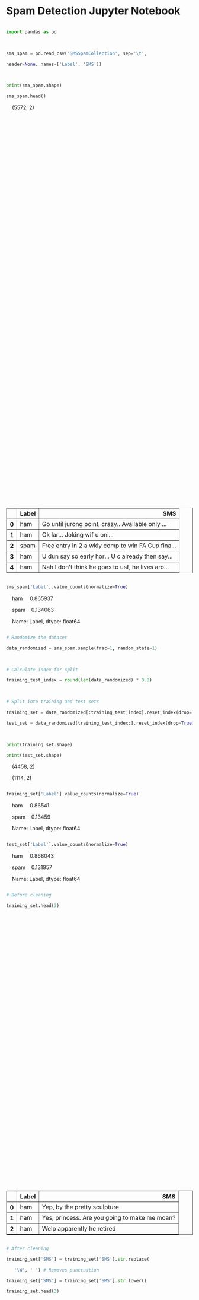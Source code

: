 # Spam Detection Jupyter Notebook

```python

import pandas as pd

  

sms_spam = pd.read_csv('SMSSpamCollection', sep='\t',

header=None, names=['Label', 'SMS'])

  

print(sms_spam.shape)

sms_spam.head()

```

  

    (5572, 2)

  
  
  
  

<div>

<table border="1" class="dataframe">

  <thead>

    <tr style="text-align: right;">

      <th></th>

      <th>Label</th>

      <th>SMS</th>

    </tr>

  </thead>

  <tbody>

    <tr>

      <th>0</th>

      <td>ham</td>

      <td>Go until jurong point, crazy.. Available only ...</td>

    </tr>

    <tr>

      <th>1</th>

      <td>ham</td>

      <td>Ok lar... Joking wif u oni...</td>

    </tr>

    <tr>

      <th>2</th>

      <td>spam</td>

      <td>Free entry in 2 a wkly comp to win FA Cup fina...</td>

    </tr>

    <tr>

      <th>3</th>

      <td>ham</td>

      <td>U dun say so early hor... U c already then say...</td>

    </tr>

    <tr>

      <th>4</th>

      <td>ham</td>

      <td>Nah I don't think he goes to usf, he lives aro...</td>

    </tr>

  </tbody>

</table>

</div>

  
  
  
  

```python

sms_spam['Label'].value_counts(normalize=True)

```

  
  
  
  

    ham     0.865937

    spam    0.134063

    Name: Label, dtype: float64

  
  
  
  

```python

# Randomize the dataset

data_randomized = sms_spam.sample(frac=1, random_state=1)

  

# Calculate index for split

training_test_index = round(len(data_randomized) * 0.8)

  

# Split into training and test sets

training_set = data_randomized[:training_test_index].reset_index(drop=True)

test_set = data_randomized[training_test_index:].reset_index(drop=True)

  

print(training_set.shape)

print(test_set.shape)

```

  

    (4458, 2)

    (1114, 2)

  
  

```python

training_set['Label'].value_counts(normalize=True)

```

  
  
  
  

    ham     0.86541

    spam    0.13459

    Name: Label, dtype: float64

  
  
  
  

```python

test_set['Label'].value_counts(normalize=True)

```

  
  
  
  

    ham     0.868043

    spam    0.131957

    Name: Label, dtype: float64

  
  
  
  

```python

# Before cleaning

training_set.head(3)

```

  
  
  
  

<div>

<style scoped>

    .dataframe tbody tr th:only-of-type {

        vertical-align: middle;

    }

  

    .dataframe tbody tr th {

        vertical-align: top;

    }

  

    .dataframe thead th {

        text-align: right;

    }

</style>

<table border="1" class="dataframe">

  <thead>

    <tr style="text-align: right;">

      <th></th>

      <th>Label</th>

      <th>SMS</th>

    </tr>

  </thead>

  <tbody>

    <tr>

      <th>0</th>

      <td>ham</td>

      <td>Yep, by the pretty sculpture</td>

    </tr>

    <tr>

      <th>1</th>

      <td>ham</td>

      <td>Yes, princess. Are you going to make me moan?</td>

    </tr>

    <tr>

      <th>2</th>

      <td>ham</td>

      <td>Welp apparently he retired</td>

    </tr>

  </tbody>

</table>

</div>

  
  
  
  

```python

# After cleaning

training_set['SMS'] = training_set['SMS'].str.replace(

   '\W', ' ') # Removes punctuation

training_set['SMS'] = training_set['SMS'].str.lower()

training_set.head(3)

```

  
  
  
  

<div>

<style scoped>

    .dataframe tbody tr th:only-of-type {

        vertical-align: middle;

    }

  

    .dataframe tbody tr th {

        vertical-align: top;

    }

  

    .dataframe thead th {

        text-align: right;

    }

</style>

<table border="1" class="dataframe">

  <thead>

    <tr style="text-align: right;">

      <th></th>

      <th>Label</th>

      <th>SMS</th>

    </tr>

  </thead>

  <tbody>

    <tr>

      <th>0</th>

      <td>ham</td>

      <td>yep  by the pretty sculpture</td>

    </tr>

    <tr>

      <th>1</th>

      <td>ham</td>

      <td>yes  princess  are you going to make me moan</td>

    </tr>

    <tr>

      <th>2</th>

      <td>ham</td>

      <td>welp apparently he retired</td>

    </tr>

  </tbody>

</table>

</div>

  
  
  
  

```python

training_set['SMS'] = training_set['SMS'].str.split()

  

vocabulary = []

for sms in training_set['SMS']:

   for word in sms:

      vocabulary.append(word)

  

vocabulary = list(set(vocabulary))

```

  
  

```python

len(vocabulary)

```

  
  
  
  

    7783

  
  
  
  

```python

word_counts_per_sms = {'secret': [2,1,1],

                       'prize': [2,0,1],

                       'claim': [1,0,1],

                       'now': [1,0,1],

                       'coming': [0,1,0],

                       'to': [0,1,0],

                       'my': [0,1,0],

                       'party': [0,1,0],

                       'winner': [0,0,1]

                      }

  

word_counts = pd.DataFrame(word_counts_per_sms)

word_counts.head()

```

  
  
  
  

<div>

<style scoped>

    .dataframe tbody tr th:only-of-type {

        vertical-align: middle;

    }

  

    .dataframe tbody tr th {

        vertical-align: top;

    }

  

    .dataframe thead th {

        text-align: right;

    }

</style>

<table border="1" class="dataframe">

  <thead>

    <tr style="text-align: right;">

      <th></th>

      <th>secret</th>

      <th>prize</th>

      <th>claim</th>

      <th>now</th>

      <th>coming</th>

      <th>to</th>

      <th>my</th>

      <th>party</th>

      <th>winner</th>

    </tr>

  </thead>

  <tbody>

    <tr>

      <th>0</th>

      <td>2</td>

      <td>2</td>

      <td>1</td>

      <td>1</td>

      <td>0</td>

      <td>0</td>

      <td>0</td>

      <td>0</td>

      <td>0</td>

    </tr>

    <tr>

      <th>1</th>

      <td>1</td>

      <td>0</td>

      <td>0</td>

      <td>0</td>

      <td>1</td>

      <td>1</td>

      <td>1</td>

      <td>1</td>

      <td>0</td>

    </tr>

    <tr>

      <th>2</th>

      <td>1</td>

      <td>1</td>

      <td>1</td>

      <td>1</td>

      <td>0</td>

      <td>0</td>

      <td>0</td>

      <td>0</td>

      <td>1</td>

    </tr>

  </tbody>

</table>

</div>

  
  
  
  

```python

word_counts_per_sms = {unique_word: [0] * len(training_set['SMS']) for unique_word in vocabulary}

  

for index, sms in enumerate(training_set['SMS']):

   for word in sms:

      word_counts_per_sms[word][index] += 1

```

  
  

```python

word_counts = pd.DataFrame(word_counts_per_sms)

word_counts.head()

```

  
  
  
  

<div>

<style scoped>

    .dataframe tbody tr th:only-of-type {

        vertical-align: middle;

    }

  

    .dataframe tbody tr th {

        vertical-align: top;

    }

  

    .dataframe thead th {

        text-align: right;

    }

</style>

<table border="1" class="dataframe">

  <thead>

    <tr style="text-align: right;">

      <th></th>

      <th>indyarocks</th>

      <th>port</th>

      <th>eg</th>

      <th>surly</th>

      <th>trained</th>

      <th>voda</th>

      <th>organise</th>

      <th>vu</th>

      <th>leg</th>

      <th>06</th>

      <th>...</th>

      <th>imposter</th>

      <th>gee</th>

      <th>4882</th>

      <th>reduce</th>

      <th>sexual</th>

      <th>nange</th>

      <th>conducts</th>

      <th>noworriesloans</th>

      <th>taxes</th>

      <th>book</th>

    </tr>

  </thead>

  <tbody>

    <tr>

      <th>0</th>

      <td>0</td>

      <td>0</td>

      <td>0</td>

      <td>0</td>

      <td>0</td>

      <td>0</td>

      <td>0</td>

      <td>0</td>

      <td>0</td>

      <td>0</td>

      <td>...</td>

      <td>0</td>

      <td>0</td>

      <td>0</td>

      <td>0</td>

      <td>0</td>

      <td>0</td>

      <td>0</td>

      <td>0</td>

      <td>0</td>

      <td>0</td>

    </tr>

    <tr>

      <th>1</th>

      <td>0</td>

      <td>0</td>

      <td>0</td>

      <td>0</td>

      <td>0</td>

      <td>0</td>

      <td>0</td>

      <td>0</td>

      <td>0</td>

      <td>0</td>

      <td>...</td>

      <td>0</td>

      <td>0</td>

      <td>0</td>

      <td>0</td>

      <td>0</td>

      <td>0</td>

      <td>0</td>

      <td>0</td>

      <td>0</td>

      <td>0</td>

    </tr>

    <tr>

      <th>2</th>

      <td>0</td>

      <td>0</td>

      <td>0</td>

      <td>0</td>

      <td>0</td>

      <td>0</td>

      <td>0</td>

      <td>0</td>

      <td>0</td>

      <td>0</td>

      <td>...</td>

      <td>0</td>

      <td>0</td>

      <td>0</td>

      <td>0</td>

      <td>0</td>

      <td>0</td>

      <td>0</td>

      <td>0</td>

      <td>0</td>

      <td>0</td>

    </tr>

    <tr>

      <th>3</th>

      <td>0</td>

      <td>0</td>

      <td>0</td>

      <td>0</td>

      <td>0</td>

      <td>0</td>

      <td>0</td>

      <td>0</td>

      <td>0</td>

      <td>0</td>

      <td>...</td>

      <td>0</td>

      <td>0</td>

      <td>0</td>

      <td>0</td>

      <td>0</td>

      <td>0</td>

      <td>0</td>

      <td>0</td>

      <td>0</td>

      <td>0</td>

    </tr>

    <tr>

      <th>4</th>

      <td>0</td>

      <td>0</td>

      <td>0</td>

      <td>0</td>

      <td>0</td>

      <td>0</td>

      <td>0</td>

      <td>0</td>

      <td>0</td>

      <td>0</td>

      <td>...</td>

      <td>0</td>

      <td>0</td>

      <td>0</td>

      <td>0</td>

      <td>0</td>

      <td>0</td>

      <td>0</td>

      <td>0</td>

      <td>0</td>

      <td>0</td>

    </tr>

  </tbody>

</table>

<p>5 rows × 7783 columns</p>

</div>

  
  
  
  

```python

training_set_clean = pd.concat([training_set, word_counts], axis=1)

training_set_clean.head()

```

  
  
  
  

<div>

<style scoped>

    .dataframe tbody tr th:only-of-type {

        vertical-align: middle;

    }

  

    .dataframe tbody tr th {

        vertical-align: top;

    }

  

    .dataframe thead th {

        text-align: right;

    }

</style>

<table border="1" class="dataframe">

  <thead>

    <tr style="text-align: right;">

      <th></th>

      <th>Label</th>

      <th>SMS</th>

      <th>indyarocks</th>

      <th>port</th>

      <th>eg</th>

      <th>surly</th>

      <th>trained</th>

      <th>voda</th>

      <th>organise</th>

      <th>vu</th>

      <th>...</th>

      <th>imposter</th>

      <th>gee</th>

      <th>4882</th>

      <th>reduce</th>

      <th>sexual</th>

      <th>nange</th>

      <th>conducts</th>

      <th>noworriesloans</th>

      <th>taxes</th>

      <th>book</th>

    </tr>

  </thead>

  <tbody>

    <tr>

      <th>0</th>

      <td>ham</td>

      <td>[yep, by, the, pretty, sculpture]</td>

      <td>0</td>

      <td>0</td>

      <td>0</td>

      <td>0</td>

      <td>0</td>

      <td>0</td>

      <td>0</td>

      <td>0</td>

      <td>...</td>

      <td>0</td>

      <td>0</td>

      <td>0</td>

      <td>0</td>

      <td>0</td>

      <td>0</td>

      <td>0</td>

      <td>0</td>

      <td>0</td>

      <td>0</td>

    </tr>

    <tr>

      <th>1</th>

      <td>ham</td>

      <td>[yes, princess, are, you, going, to, make, me,...</td>

      <td>0</td>

      <td>0</td>

      <td>0</td>

      <td>0</td>

      <td>0</td>

      <td>0</td>

      <td>0</td>

      <td>0</td>

      <td>...</td>

      <td>0</td>

      <td>0</td>

      <td>0</td>

      <td>0</td>

      <td>0</td>

      <td>0</td>

      <td>0</td>

      <td>0</td>

      <td>0</td>

      <td>0</td>

    </tr>

    <tr>

      <th>2</th>

      <td>ham</td>

      <td>[welp, apparently, he, retired]</td>

      <td>0</td>

      <td>0</td>

      <td>0</td>

      <td>0</td>

      <td>0</td>

      <td>0</td>

      <td>0</td>

      <td>0</td>

      <td>...</td>

      <td>0</td>

      <td>0</td>

      <td>0</td>

      <td>0</td>

      <td>0</td>

      <td>0</td>

      <td>0</td>

      <td>0</td>

      <td>0</td>

      <td>0</td>

    </tr>

    <tr>

      <th>3</th>

      <td>ham</td>

      <td>[havent]</td>

      <td>0</td>

      <td>0</td>

      <td>0</td>

      <td>0</td>

      <td>0</td>

      <td>0</td>

      <td>0</td>

      <td>0</td>

      <td>...</td>

      <td>0</td>

      <td>0</td>

      <td>0</td>

      <td>0</td>

      <td>0</td>

      <td>0</td>

      <td>0</td>

      <td>0</td>

      <td>0</td>

      <td>0</td>

    </tr>

    <tr>

      <th>4</th>

      <td>ham</td>

      <td>[i, forgot, 2, ask, ü, all, smth, there, s, a,...</td>

      <td>0</td>

      <td>0</td>

      <td>0</td>

      <td>0</td>

      <td>0</td>

      <td>0</td>

      <td>0</td>

      <td>0</td>

      <td>...</td>

      <td>0</td>

      <td>0</td>

      <td>0</td>

      <td>0</td>

      <td>0</td>

      <td>0</td>

      <td>0</td>

      <td>0</td>

      <td>0</td>

      <td>0</td>

    </tr>

  </tbody>

</table>

<p>5 rows × 7785 columns</p>

</div>

  
  
  
  

```python

# Isolating spam and ham messages first

spam_messages = training_set_clean[training_set_clean['Label'] == 'spam']

ham_messages = training_set_clean[training_set_clean['Label'] == 'ham']

  

# P(Spam) and P(Ham)

p_spam = len(spam_messages) / len(training_set_clean)

p_ham = len(ham_messages) / len(training_set_clean)

  

# N_Spam

n_words_per_spam_message = spam_messages['SMS'].apply(len)

n_spam = n_words_per_spam_message.sum()

  

# N_Ham

n_words_per_ham_message = ham_messages['SMS'].apply(len)

n_ham = n_words_per_ham_message.sum()

  

# N_Vocabulary

n_vocabulary = len(vocabulary)

  

# Laplace smoothing

alpha = 1

```

  
  

```python

# Initiate parameters

parameters_spam = {unique_word:0 for unique_word in vocabulary}

parameters_ham = {unique_word:0 for unique_word in vocabulary}

  

# Calculate parameters

for word in vocabulary:

   n_word_given_spam = spam_messages[word].sum() # spam_messages already defined

   p_word_given_spam = (n_word_given_spam + alpha) / (n_spam + alpha*n_vocabulary)

   parameters_spam[word] = p_word_given_spam

  

   n_word_given_ham = ham_messages[word].sum() # ham_messages already defined

   p_word_given_ham = (n_word_given_ham + alpha) / (n_ham + alpha*n_vocabulary)

   parameters_ham[word] = p_word_given_ham

```

  
  

```python

import re

  

def classify(message):

   '''

   message: a string

   '''

  

   message = re.sub('\W', ' ', message)

   message = message.lower().split()

  

   p_spam_given_message = p_spam

   p_ham_given_message = p_ham

  

   for word in message:

      if word in parameters_spam:

         p_spam_given_message *= parameters_spam[word]

  

      if word in parameters_ham:

         p_ham_given_message *= parameters_ham[word]

  

   print('P(Spam|message):', p_spam_given_message)

   print('P(Ham|message):', p_ham_given_message)

  

   if p_ham_given_message > p_spam_given_message:

      print('Label: Ham')

   elif p_ham_given_message < p_spam_given_message:

      print('Label: Spam')

   else:

      print('Equal proabilities, have a human classify this!')

```

  
  

```python

classify('WINNER!! This is the secret code to unlock the money: C3421.')

```

  

    P(Spam|message): 1.3481290211300841e-25

    P(Ham|message): 1.9368049028589875e-27

    Label: Spam

  
  

```python

classify("Sounds good, Tom, then see u there")

```

  

    P(Spam|message): 2.4372375665888117e-25

    P(Ham|message): 3.687530435009238e-21

    Label: Ham

  
  

```python

def classify_test_set(message):

   '''

   message: a string

   '''

  

   message = re.sub('\W', ' ', message)

   message = message.lower().split()

  

   p_spam_given_message = p_spam

   p_ham_given_message = p_ham

  

   for word in message:

      if word in parameters_spam:

         p_spam_given_message *= parameters_spam[word]

  

      if word in parameters_ham:

         p_ham_given_message *= parameters_ham[word]

  

   if p_ham_given_message > p_spam_given_message:

      return 'ham'

   elif p_spam_given_message > p_ham_given_message:

      return 'spam'

   else:

      return 'needs human classification'

```

  
  

```python

test_set['predicted'] = test_set['SMS'].apply(classify_test_set)

test_set.head()

```

  
  
  
  

<div>

<style scoped>

    .dataframe tbody tr th:only-of-type {

        vertical-align: middle;

    }

  

    .dataframe tbody tr th {

        vertical-align: top;

    }

  

    .dataframe thead th {

        text-align: right;

    }

</style>

<table border="1" class="dataframe">

  <thead>

    <tr style="text-align: right;">

      <th></th>

      <th>Label</th>

      <th>SMS</th>

      <th>predicted</th>

    </tr>

  </thead>

  <tbody>

    <tr>

      <th>0</th>

      <td>ham</td>

      <td>Later i guess. I needa do mcat study too.</td>

      <td>ham</td>

    </tr>

    <tr>

      <th>1</th>

      <td>ham</td>

      <td>But i haf enuff space got like 4 mb...</td>

      <td>ham</td>

    </tr>

    <tr>

      <th>2</th>

      <td>spam</td>

      <td>Had your mobile 10 mths? Update to latest Oran...</td>

      <td>spam</td>

    </tr>

    <tr>

      <th>3</th>

      <td>ham</td>

      <td>All sounds good. Fingers . Makes it difficult ...</td>

      <td>ham</td>

    </tr>

    <tr>

      <th>4</th>

      <td>ham</td>

      <td>All done, all handed in. Don't know if mega sh...</td>

      <td>ham</td>

    </tr>

  </tbody>

</table>

</div>

  
  
  
  

```python

correct = 0

total = test_set.shape[0]

  

for row in test_set.iterrows():

   row = row[1]

   if row['Label'] == row['predicted']:

      correct += 1

  

print('Correct:', correct)

print('Incorrect:', total - correct)

print('Accuracy:', correct/total)

```

  

    Correct: 1100

    Incorrect: 14

    Accuracy: 0.9874326750448833

  
  

```python

  

```


---
tags: [[!NLPIndex]]